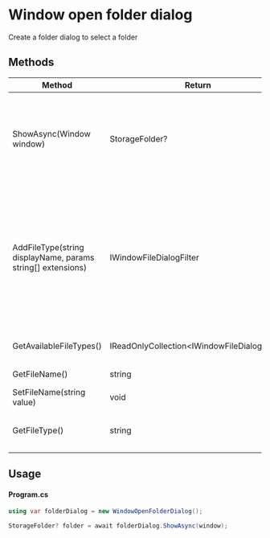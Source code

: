 # Window open folder dialog
Create a folder dialog to select a folder

## Methods
| Method | Return | Description |
| -------- | ------ | -------- |
| ShowAsync(Window window) | StorageFolder? | Shows the dialog and returns the selected folder. Returns null if the user cancels the dialog. |
| AddFileType(string displayName, params string[] extensions) | IWindowFileDialogFilter | Adds a filter type on the dialog.<br>Extension string should start with a '.' and at least one extension string must be provided. |
| GetAvailableFileTypes() | IReadOnlyCollection&lt;IWindowFileDialogFilter&gt; | Gets the list of available file types |
| GetFileName() | string | Gets the file name |
| SetFileName(string value) | void | Sets the file name |
| GetFileType() | string | Gets the file type selected by the user |

## Usage
#### Program.cs
```cs
using var folderDialog = new WindowOpenFolderDialog();

StorageFolder? folder = await folderDialog.ShowAsync(window);
```
